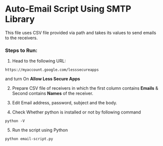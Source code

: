 # Auto-Email Script Using SMTP Library

This file uses CSV file provided via path and takes its values to send emails to the receivers.

### Steps to Run:

1. Head to the following URL:
```
https://myaccount.google.com/lesssecureapps
```
and turn On **Allow Less Secure Apps**

2. Prepare CSV file of receivers in which the first column contains **Emails** & Second contains **Names** of the receiver.

3. Edit Email address, password, subject and the body.

4. Check Whether python is installed or not by following command
```
python -V
```

5. Run the script using Python
```
python email-script.py
```